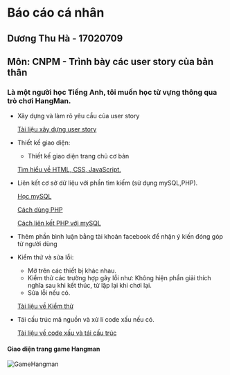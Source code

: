 # Báo cáo cá nhân
## Dương Thu Hà - 17020709
## Môn: CNPM - Trình bày các user story của bản thân
### Là một người học Tiếng Anh, tôi muốn học từ vựng thông qua trò chơi HangMan.
- Xây dựng và làm rõ yêu cầu của user story

	[Tài liệu xây dựng user story](https://docs.google.com/document/d/1a4i_31R8WBUAnF91syr1FwBpKoAiTY6rEJt1xWjb74M/edit#heading=h.22k63k6hf7hl)
- Thiết kế giao diện:
	- Thiết kế giao diện trang chủ cơ bản
	
	[Tìm hiểu về HTML, CSS, JavaScript.](http://www.w3schools.com)
- Liên kết cơ sở dữ liệu với phần tìm kiếm (sử dụng mySQL,PHP).

	[Học mySQL](https://freetuts.net/hoc-mysql)
	
	[Cách dùng PHP](https://www.w3schools.com/php/default.asp)
	
	[Cách liên kết PHP với mySQL](https://freetuts.net/ket-noi-co-so-du-lieu-mysql-su-dung-mysqli-trong-php-191.html)
	
- Thêm phần bình luận bằng tài khoản facebook để nhận ý kiến đóng góp từ người dùng

- Kiểm thử và sửa lỗi:
	- Mở trên các thiết bị khác nhau.
	- Kiểm thử các trường hợp gây lỗi như: Không hiện phần giải thích nghĩa sau khi kết thúc, từ lặp lại khi chơi lại.
	- Sửa lỗi nếu có.

	[Tài liệu về Kiểm thử](https://docs.google.com/document/d/1a4i_31R8WBUAnF91syr1FwBpKoAiTY6rEJt1xWjb74M/edit#heading=h.rxddpdxv9qym)
- Tái cấu trúc mã nguồn và xử lí code xấu nếu có.	

	[Tài liệu về code xấu và tái cấu trúc](https://docs.google.com/document/d/1a4i_31R8WBUAnF91syr1FwBpKoAiTY6rEJt1xWjb74M/edit#heading=h.ws3padpks5uo)

#### Giao diện trang game Hangman
![GameHangman](https://github.com/dominan/INT2208-7-2019/blob/master/nh%C3%B3m-10/DuongThuHa/Hangman.png)
